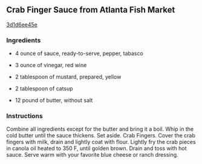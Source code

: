 ## Crab Finger Sauce from Atlanta Fish Market

[3d1d6ee45e](http://www.food.com/recipe/crab-finger-sauce-from-atlanta-fish-market-110356)

### Ingredients

 - 4 ounce of sauce, ready-to-serve, pepper, tabasco

 - 3 ounce of vinegar, red wine

 - 2 tablespoon of mustard, prepared, yellow

 - 2 tablespoon of catsup

 - 12 pound of butter, without salt

### Instructions

Combine all ingredients except for the butter and bring it a boil. Whip in the cold butter until the sauce thickens. Set aside. Crab Fingers. Cover the crab fingers with milk, drain and lightly coat with flour. Lightly fry the crab pieces in canola oil heated to 350 F, until golden brown. Drain and toss with hot sauce. Serve warm with your favorite blue cheese or ranch dressing.